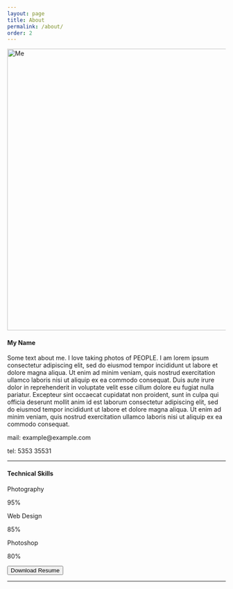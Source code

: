 ```yaml
---
layout: page
title: About
permalink: /about/
order: 2
---
```


<!-- About section -->
<img src="/w3images/avatar_hat.jpg" alt="Me" class="w3-image w3-padding-32" width="600" height="650">
<div class="w3-content w3-justify" style="max-width:600px">
	<h4>My Name</h4>
	<p>Some text about me. I love taking photos of PEOPLE. I am lorem ipsum consectetur adipiscing elit, sed do eiusmod tempor incididunt ut labore et dolore magna aliqua. Ut enim ad minim veniam, quis nostrud exercitation ullamco laboris nisi ut aliquip ex ea commodo consequat. Duis aute irure
	dolor in reprehenderit in voluptate velit esse cillum dolore eu fugiat nulla pariatur. Excepteur sint occaecat cupidatat non proident, sunt in culpa qui officia deserunt mollit anim id est laborum consectetur adipiscing elit, sed do eiusmod tempor
	incididunt ut labore et dolore magna aliqua. Ut enim ad minim veniam, quis nostrud exercitation ullamco laboris nisi ut aliquip ex ea commodo consequat.
	</p>
	<p>mail: example@example.com</p>
	<p>tel: 5353 35531</p>
	<hr class="w3-opacity">
	<h4 class="w3-padding-16">Technical Skills</h4>
	<p class="w3-wide">Photography</p>
	<div class="w3-white">
	<div class="w3-container w3-padding-small w3-center w3-grey" style="width:95%">95%</div>
	</div>
	<p class="w3-wide">Web Design</p>
	<div class="w3-white">
	<div class="w3-container w3-padding-small w3-center w3-grey" style="width:85%">85%</div>
	</div>
	<p class="w3-wide">Photoshop</p>
	<div class="w3-white">
	<div class="w3-container w3-padding-small w3-center w3-grey" style="width:80%">80%</div>
	</div>
	<p><button class="w3-button w3-light-grey w3-padding-large w3-margin-top w3-margin-bottom">Download Resume</button></p>
	<hr class="w3-opacity">
</div>